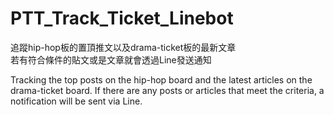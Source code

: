 # PTT_Track_Ticket_Linebot

追蹤hip-hop板的置頂推文以及drama-ticket板的最新文章    
若有符合條件的貼文或是文章就會透過Line發送通知

Tracking the top posts on the hip-hop board and the latest articles on the drama-ticket board. If there are any posts or articles that meet the criteria, a notification will be sent via Line.
